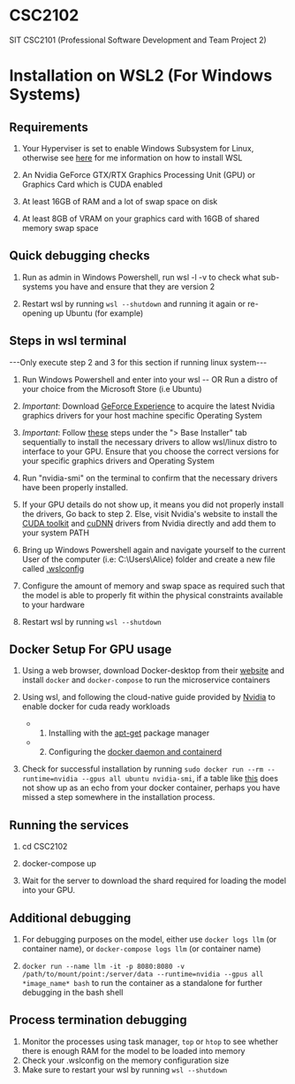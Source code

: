 # CSC2102
SIT CSC2101 (Professional Software Development and Team Project 2)

# Installation on WSL2 (For Windows Systems)

## Requirements
1. Your Hyperviser is set to enable Windows Subsystem for Linux, otherwise see [here](https://learn.microsoft.com/en-us/windows/wsl/install) for me information on how to install WSL

2. An Nvidia GeForce GTX/RTX Graphics Processing Unit (GPU) or Graphics Card which is CUDA enabled

3. At least 16GB of RAM and a lot of swap space on disk

4. At least 8GB of VRAM on your graphics card with 16GB of shared memory swap space

## Quick debugging checks
1. Run as admin in Windows Powershell, run wsl -l -v to check what sub-systems you have and ensure that they are version 2

2. Restart wsl by running ```wsl --shutdown``` and running it again or re-opening up Ubuntu (for example)


## Steps in wsl terminal
---Only execute step 2 and 3 for this section if running linux system---
1. Run Windows Powershell and enter into your wsl -- OR Run a distro of your choice from the Microsoft Store (i.e Ubuntu)

2. *Important*: Download [GeForce Experience](https://www.nvidia.com/en-sg/geforce/geforce-experience/download/) to acquire the latest Nvidia graphics drivers for your host machine specific Operating System

3. *Important*: Follow [these](https://developer.nvidia.com/cuda-downloads?target_os=Linux&target_arch=x86_64&Distribution=WSL-Ubuntu&target_version=2.0&target_type=deb_local) steps under the "> Base Installer" tab sequentially to install the necessary drivers to allow wsl/linux distro to interface to your GPU. Ensure that you choose the correct versions for your specific graphics drivers and Operating System

4. Run "nvidia-smi" on the terminal to confirm that the necessary drivers have been properly installed.

5. If your GPU details do not show up, it means you did not properly install the drivers, Go back to step 2. Else, visit Nvidia's website to install the [CUDA toolkit](https://developer.nvidia.com/cuda-downloads) and [cuDNN](https://developer.nvidia.com/cudnn) drivers from Nvidia directly and add them to your system PATH

6. Bring up Windows Powershell again and navigate yourself to the current User of the computer (i.e: C:\Users\Alice) folder and create a new file called [.wslconfig](./images/wslconfig_file.PNG)

7. Configure the amount of memory and swap space as required such that the model is able to properly fit within the physical constraints available to your hardware

8. Restart wsl by running ```wsl --shutdown```

## Docker Setup For GPU usage

1. Using a web browser, download Docker-desktop from their [website](https://www.docker.com/products/docker-desktop/) and install ```docker``` and ```docker-compose``` to run the microservice containers

2. Using wsl, and following the cloud-native guide provided by [Nvidia](https://docs.nvidia.com/datacenter/cloud-native/container-toolkit/latest/install-guide.html#installing-with-apt) to enable docker for cuda ready workloads

    - 1. Installing with the [apt-get](./images/aptget.png) package manager

    - 2. Configuring the [docker daemon and containerd](./images/docker_daemon.png)

3. Check for successful installation by running ```sudo docker run --rm --runtime=nvidia --gpus all ubuntu nvidia-smi```, if a table like [this](./images/nvidiasmi.png) does not show up as an echo from your docker container, perhaps you have missed a step somewhere in the installation process.

## Running the services
1. cd CSC2102

2. docker-compose up

3. Wait for the server to download the shard required for loading the model into your GPU.

## Additional debugging
1. For debugging purposes on the model, either use ```docker logs llm``` (or container name), or ```docker-compose logs llm``` (or container name)

2. ```docker run --name llm -it -p 8080:8080 -v /path/to/mount/point:/server/data --runtime=nvidia --gpus all *image_name* bash``` to run the container as a standalone for further debugging in the bash shell

## Process termination debugging
1. Monitor the processes using task manager, ```top``` or ```htop```  to see whether there is enough RAM for the model to be loaded into memory
2. Check your .wslconfig on the memory configuration size
3. Make sure to restart your wsl by running ```wsl --shutdown```